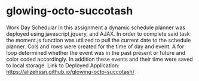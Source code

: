 # glowing-octo-succotash
Work Day Schedular
In this assignment a dynamic schedule planner was deployed using javascript,jquery, and AJAX. In order to complete said task the moment.js function was utilized to pull the current date to the schedule planner. Cols and rows were created for the time of day and event. A for loop determined whether the event was in the past present or future and color coded accordingly. In addition these events and their time were saved to local storage.
Link to Deployed Application: https://alizehssn.github.io/glowing-octo-succotash/